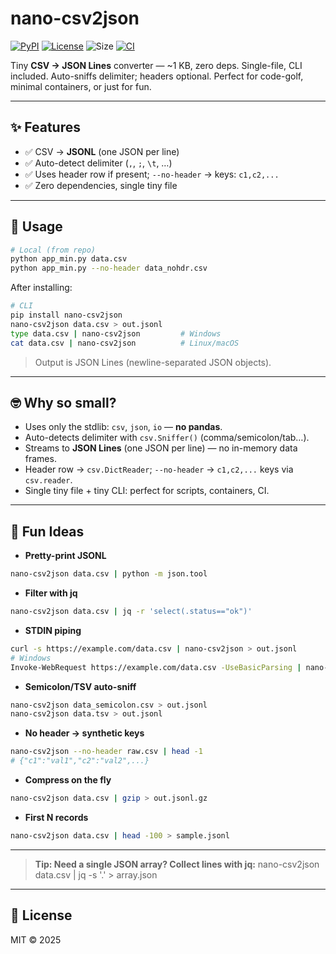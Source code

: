 # nano-csv2json
[![PyPI](https://img.shields.io/pypi/v/nano-csv2json.svg?color=blue)](https://pypi.org/project/nano-csv2json/)
[![License](https://img.shields.io/badge/license-MIT-green.svg)](LICENSE)
![Size](https://img.shields.io/badge/size-~1KB-lightgrey.svg)
[![CI](https://github.com/ozgunlu/nano-csv2json/actions/workflows/ci.yml/badge.svg)](https://github.com/ozgunlu/nano-csv2json/actions)

Tiny **CSV → JSON Lines** converter — ~1 KB, zero deps.
Single-file, CLI included. Auto-sniffs delimiter; headers optional. Perfect for code-golf, minimal containers, or just for fun.

---

## ✨ Features
- ✅ CSV → **JSONL** (one JSON per line)
- ✅ Auto-detect delimiter (`,`, `;`, `\t`, …)
- ✅ Uses header row if present; `--no-header` → keys: `c1,c2,...`
- ✅ Zero dependencies, single tiny file

---

## 🚀 Usage
```bash
# Local (from repo)
python app_min.py data.csv
python app_min.py --no-header data_nohdr.csv
```

After installing:

```bash
# CLI
pip install nano-csv2json
nano-csv2json data.csv > out.jsonl
type data.csv | nano-csv2json         # Windows
cat data.csv | nano-csv2json          # Linux/macOS
```
> Output is JSON Lines (newline-separated JSON objects).

---

## 🤓 Why so small?

- Uses only the stdlib: `csv`, `json`, `io` — **no pandas**.
- Auto-detects delimiter with `csv.Sniffer()` (comma/semicolon/tab…).
- Streams to **JSON Lines** (one JSON per line) — no in-memory data frames.
- Header row → `csv.DictReader`; `--no-header` → `c1,c2,...` keys via `csv.reader`.
- Single tiny file + tiny CLI: perfect for scripts, containers, CI.

---

## 🎉 Fun Ideas

- **Pretty-print JSONL**
```bash
nano-csv2json data.csv | python -m json.tool
```
- **Filter with jq**
```bash
nano-csv2json data.csv | jq -r 'select(.status=="ok")'
```
- **STDIN piping**
```bash
curl -s https://example.com/data.csv | nano-csv2json > out.jsonl
# Windows
Invoke-WebRequest https://example.com/data.csv -UseBasicParsing | nano-csv2json > out.jsonl
```
- **Semicolon/TSV auto-sniff**
```bash
nano-csv2json data_semicolon.csv > out.jsonl
nano-csv2json data.tsv > out.jsonl
```
- **No header → synthetic keys**
```bash
nano-csv2json --no-header raw.csv | head -1
# {"c1":"val1","c2":"val2",...}
```
- **Compress on the fly**
```bash
nano-csv2json data.csv | gzip > out.jsonl.gz
```
- **First N records**
```bash
nano-csv2json data.csv | head -100 > sample.jsonl
```

---

> **Tip: Need a single JSON array? Collect lines with jq:**
> nano-csv2json data.csv | jq -s '.' > array.json

---

## 📜 License

MIT © 2025

